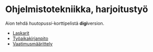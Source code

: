 # Ohjelmistotekniikka, harjoitustyö
Aion tehdä _huutopussi_-korttipelistä **digi**version.

- [Laskarit](/laskarit)
- [Työaikakirjanpito](/dokumentaatio/tuntikirjanpito.md)
- [Vaatimusmäärittely](/dokumentaatio/vaatimusmaarittely.md)

